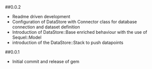 ##0.0.2

  * Readme driven development
  * Configuration of DataStore with Connector class for database connection and dataset definition
  * Introduction of DataStore::Base enriched behaviour with the use of Sequel::Model
  * introduction of the DataStore::Stack to push datapoints

##0.0.1

  * Initial commit and release of gem